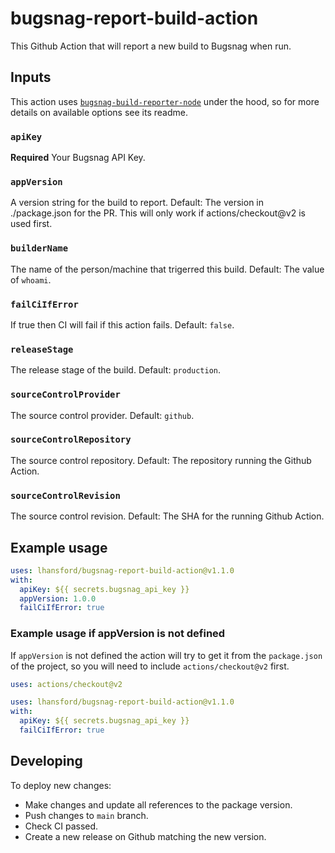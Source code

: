 # bugsnag-report-build-action

This Github Action that will report a new build to Bugsnag when run.

## Inputs

This action uses [`bugsnag-build-reporter-node`](https://github.com/bugsnag/bugsnag-build-reporter-node)
under the hood, so for more details on available options see its readme.

### `apiKey`

**Required** Your Bugsnag API Key.

### `appVersion`

A version string for the build to report. Default: The version in ./package.json for the PR. This will only work if actions/checkout@v2 is used first.

### `builderName`

The name of the person/machine that trigerred this build. Default: The value of `whoami`.

### `failCiIfError`

If true then CI will fail if this action fails. Default: `false`.

### `releaseStage`

The release stage of the build. Default: `production`.

### `sourceControlProvider`

The source control provider. Default: `github`.

### `sourceControlRepository`

The source control repository. Default: The repository running the Github Action.

### `sourceControlRevision`

The source control revision. Default: The SHA for the running Github Action.

## Example usage

```yml
uses: lhansford/bugsnag-report-build-action@v1.1.0
with:
  apiKey: ${{ secrets.bugsnag_api_key }}
  appVersion: 1.0.0
  failCiIfError: true
```

### Example usage if appVersion is not defined

If `appVersion` is not defined the action will try to get it from the `package.json` of the project,
so you will need to include `actions/checkout@v2` first.

```yml
uses: actions/checkout@v2

uses: lhansford/bugsnag-report-build-action@v1.1.0
with:
  apiKey: ${{ secrets.bugsnag_api_key }}
  failCiIfError: true
```

## Developing

To deploy new changes:

- Make changes and update all references to the package version.
- Push changes to `main` branch.
- Check CI passed.
- Create a new release on Github matching the new version.
